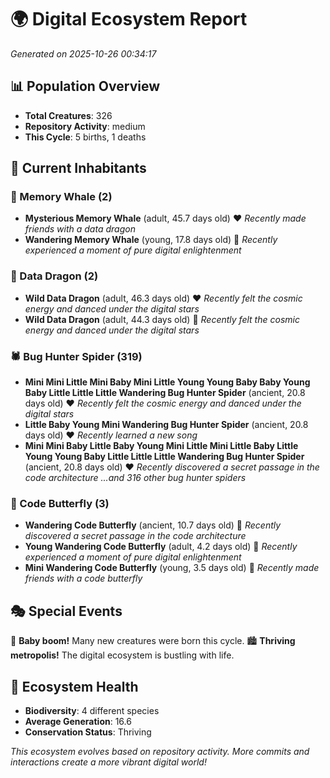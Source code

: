 # 🌍 Digital Ecosystem Report
*Generated on 2025-10-26 00:34:17*

## 📊 Population Overview
- **Total Creatures**: 326
- **Repository Activity**: medium
- **This Cycle**: 5 births, 1 deaths

## 👥 Current Inhabitants

### 🐋 Memory Whale (2)
- **Mysterious Memory Whale** (adult, 45.7 days old) ❤️
  *Recently made friends with a data dragon*
- **Wandering Memory Whale** (young, 17.8 days old) 💚
  *Recently experienced a moment of pure digital enlightenment*

### 🐉 Data Dragon (2)
- **Wild Data Dragon** (adult, 46.3 days old) ❤️
  *Recently felt the cosmic energy and danced under the digital stars*
- **Wild Data Dragon** (adult, 44.3 days old) 💛
  *Recently felt the cosmic energy and danced under the digital stars*

### 🕷️ Bug Hunter Spider (319)
- **Mini Mini Little Mini Baby Mini Little Young Young Baby Baby Young Baby Little Little Little Wandering Bug Hunter Spider** (ancient, 20.8 days old) ❤️
  *Recently felt the cosmic energy and danced under the digital stars*
- **Little Baby Young Mini Wandering Bug Hunter Spider** (ancient, 20.8 days old) ❤️
  *Recently learned a new song*
- **Mini Mini Baby Little Baby Young Mini Little Mini Little Baby Little Young Young Baby Little Little Little Wandering Bug Hunter Spider** (ancient, 20.8 days old) ❤️
  *Recently discovered a secret passage in the code architecture*
  *...and 316 other bug hunter spiders*

### 🦋 Code Butterfly (3)
- **Wandering Code Butterfly** (ancient, 10.7 days old) 💛
  *Recently discovered a secret passage in the code architecture*
- **Young Wandering Code Butterfly** (adult, 4.2 days old) 💚
  *Recently experienced a moment of pure digital enlightenment*
- **Mini Wandering Code Butterfly** (young, 3.5 days old) 💚
  *Recently made friends with a code butterfly*

## 🎭 Special Events

🎉 **Baby boom!** Many new creatures were born this cycle.
🏙️ **Thriving metropolis!** The digital ecosystem is bustling with life.

## 🔬 Ecosystem Health
- **Biodiversity**: 4 different species
- **Average Generation**: 16.6
- **Conservation Status**: Thriving

*This ecosystem evolves based on repository activity. More commits and interactions create a more vibrant digital world!*
